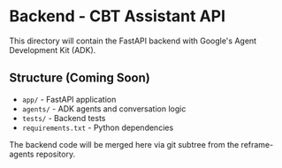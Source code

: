 # Backend - CBT Assistant API

This directory will contain the FastAPI backend with Google's Agent Development Kit (ADK).

## Structure (Coming Soon)

- `app/` - FastAPI application
- `agents/` - ADK agents and conversation logic
- `tests/` - Backend tests
- `requirements.txt` - Python dependencies

The backend code will be merged here via git subtree from the reframe-agents repository.
